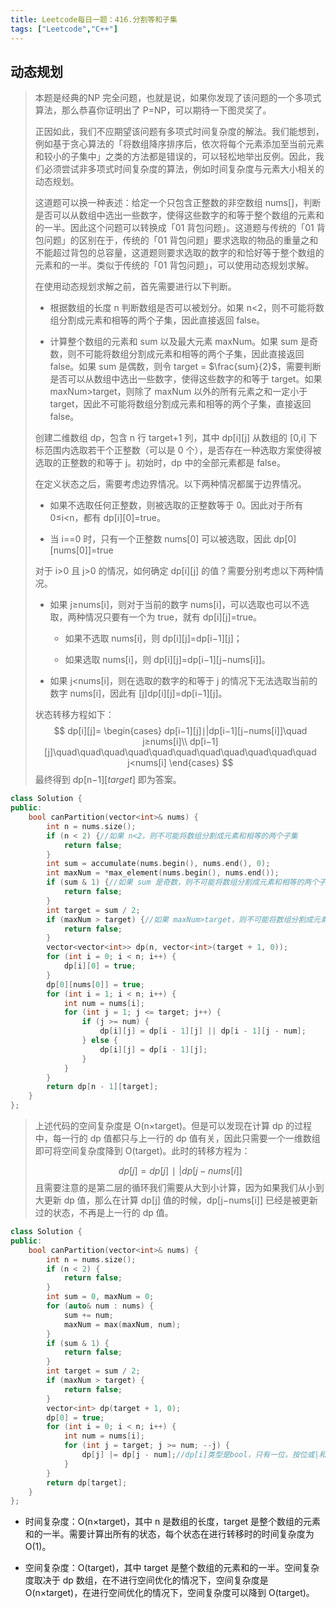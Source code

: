 ```yaml
---
title: Leetcode每日一题：416.分割等和子集
tags: ["Leetcode","C++"]
---
```


## 动态规划

> 本题是经典的NP 完全问题，也就是说，如果你发现了该问题的一个多项式算法，那么恭喜你证明出了 P=NP，可以期待一下图灵奖了。
>
> 正因如此，我们不应期望该问题有多项式时间复杂度的解法。我们能想到，例如基于贪心算法的「将数组降序排序后，依次将每个元素添加至当前元素和较小的子集中」之类的方法都是错误的，可以轻松地举出反例。因此，我们必须尝试非多项式时间复杂度的算法，例如时间复杂度与元素大小相关的动态规划。
>
> 这道题可以换一种表述：给定一个只包含正整数的非空数组 nums[]，判断是否可以从数组中选出一些数字，使得这些数字的和等于整个数组的元素和的一半。因此这个问题可以转换成「01 背包问题」。这道题与传统的「01 背包问题」的区别在于，传统的「01 背包问题」要求选取的物品的重量之和不能超过背包的总容量，这道题则要求选取的数字的和恰好等于整个数组的元素和的一半。类似于传统的「01 背包问题」，可以使用动态规划求解。
>
> 在使用动态规划求解之前，首先需要进行以下判断。
>
> * 根据数组的长度 n 判断数组是否可以被划分。如果 n<2，则不可能将数组分割成元素和相等的两个子集，因此直接返回 false。
>
> * 计算整个数组的元素和 sum 以及最大元素 maxNum。如果 sum 是奇数，则不可能将数组分割成元素和相等的两个子集，因此直接返回 false。如果 sum 是偶数，则令 target = $\frac{sum}{2}$，需要判断是否可以从数组中选出一些数字，使得这些数字的和等于 target。如果 maxNum>target，则除了 maxNum 以外的所有元素之和一定小于 target，因此不可能将数组分割成元素和相等的两个子集，直接返回 false。
>
> 创建二维数组 dp，包含 n 行 target+1 列，其中 dp[i]\[j] 从数组的 [0,i] 下标范围内选取若干个正整数（可以是 0 个），是否存在一种选取方案使得被选取的正整数的和等于 j。初始时，dp 中的全部元素都是 false。
>
> 在定义状态之后，需要考虑边界情况。以下两种情况都属于边界情况。
>
> * 如果不选取任何正整数，则被选取的正整数等于 0。因此对于所有 0≤i<n，都有 dp[i]\[0]=true。
>
> * 当 i==0 时，只有一个正整数 nums[0] 可以被选取，因此 dp[0]\[nums[0]]=true
>
> 对于 i>0 且 j>0 的情况，如何确定 dp[i]\[j] 的值？需要分别考虑以下两种情况。
>
> * 如果 j≥nums[i]，则对于当前的数字 nums[i]，可以选取也可以不选取，两种情况只要有一个为 true，就有 dp[i]\[j]=true。
>
>   * 如果不选取 nums[i]，则 dp[i]\[j]=dp[i−1]\[j]；
>
>   * 如果选取 nums[i]，则 dp[i]\[j]=dp[i−1]\[j−nums[i]]。
>
> * 如果 j<nums[i]，则在选取的数字的和等于 j 的情况下无法选取当前的数字 nums[i]，因此有 [j]dp[i]\[j]=dp[i−1]\[j]。
>
> 状态转移方程如下：
> $$
> dp[i][j]=
> \begin{cases}
> dp[i−1][j]∣|dp[i−1][j−nums[i]]\quad j≥nums[i]\\
> dp[i−1][j]\quad\quad\quad\quad\quad\quad\quad\quad\quad\quad\quad j<nums[i]
> \end{cases}
> $$
> 最终得到 dp[n−1]\[*target*] 即为答案。

~~~c++
class Solution {
public:
    bool canPartition(vector<int>& nums) {
        int n = nums.size();
        if (n < 2) {//如果 n<2，则不可能将数组分割成元素和相等的两个子集
            return false;
        }
        int sum = accumulate(nums.begin(), nums.end(), 0);
        int maxNum = *max_element(nums.begin(), nums.end());
        if (sum & 1) {//如果 sum 是奇数，则不可能将数组分割成元素和相等的两个子集
            return false;
        }
        int target = sum / 2;
        if (maxNum > target) {//如果 maxNum>target，则不可能将数组分割成元素和相等的两个子集
            return false;
        }
        vector<vector<int>> dp(n, vector<int>(target + 1, 0));
        for (int i = 0; i < n; i++) {
            dp[i][0] = true;
        }
        dp[0][nums[0]] = true;
        for (int i = 1; i < n; i++) {
            int num = nums[i];
            for (int j = 1; j <= target; j++) {
                if (j >= num) {
                    dp[i][j] = dp[i - 1][j] || dp[i - 1][j - num];
                } else {
                    dp[i][j] = dp[i - 1][j];
                }
            }
        }
        return dp[n - 1][target];
    }
};
~~~

> 上述代码的空间复杂度是 O(n×target)。但是可以发现在计算 dp 的过程中，每一行的 dp 值都只与上一行的 dp 值有关，因此只需要一个一维数组即可将空间复杂度降到 O(target)。此时的转移方程为：
>
> $$
> dp[j]=dp[j] ∣| dp[j−nums[i]]
> $$
> 且需要注意的是第二层的循环我们需要从大到小计算，因为如果我们从小到大更新 dp 值，那么在计算 dp[j] 值的时候，dp[j−nums[i]] 已经是被更新过的状态，不再是上一行的 dp 值。

~~~c++
class Solution {
public:
    bool canPartition(vector<int>& nums) {
        int n = nums.size();
        if (n < 2) {
            return false;
        }
        int sum = 0, maxNum = 0;
        for (auto& num : nums) {
            sum += num;
            maxNum = max(maxNum, num);
        }
        if (sum & 1) {
            return false;
        }
        int target = sum / 2;
        if (maxNum > target) {
            return false;
        }
        vector<int> dp(target + 1, 0);
        dp[0] = true;
        for (int i = 0; i < n; i++) {
            int num = nums[i];
            for (int j = target; j >= num; --j) {
                dp[j] |= dp[j - num];//dp[i]类型是bool，只有一位，按位或|和逻辑或||是一样的
            }
        }
        return dp[target];
    }
};
~~~

* 时间复杂度：O(n×target)，其中 n 是数组的长度，target 是整个数组的元素和的一半。需要计算出所有的状态，每个状态在进行转移时的时间复杂度为 O(1)。

* 空间复杂度：O(target)，其中 target 是整个数组的元素和的一半。空间复杂度取决于 dp 数组，在不进行空间优化的情况下，空间复杂度是 O(n×target)，在进行空间优化的情况下，空间复杂度可以降到 O(target)。